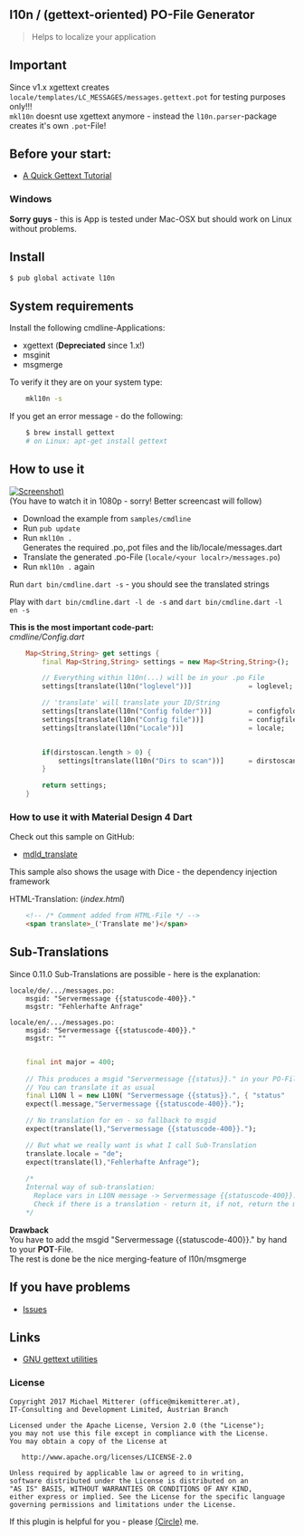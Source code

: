 l10n / (gettext-oriented) PO-File Generator
-------------------------------------------
> Helps to localize your application

## Important
Since v1.x xgettext creates `locale/templates/LC_MESSAGES/messages.gettext.pot` for testing purposes only!!!  
`mkl10n` doesnt use xgettext anymore - instead the `l10n.parser`-package creates it's own `.pot`-File!

## Before your start:
   - [A Quick Gettext Tutorial](http://www.labri.fr/perso/fleury/posts/programming/a-quick-gettext-tutorial.html)
   
### Windows
**Sorry guys** - this is App is tested under Mac-OSX but should work on Linux without problems.  

## Install 
```bash
$ pub global activate l10n
```

## System requirements
Install the following cmdline-Applications:
* xgettext (**Depreciated** since 1.x!)
* msginit
* msgmerge

To verify it they are on your system type:
```bash
    mkl10n -s 
```
If you get an error message - do the following:
```bash
    $ brew install gettext
    # on Linux: apt-get install gettext
```

## How to use it
[![Screenshot][1])](https://youtu.be/qj4W-iPKP7s)  
(You have to watch it in 1080p - sorry! Better screencast will follow)

   - Download the example from `samples/cmdline`
   - Run `pub update`
   - Run `mkl10n .`  
   Generates the required .po,.pot files and the lib/locale/messages.dart
   - Translate the generated .po-File (`locale/<your localr>/messages.po`)
   - Run `mkl10n .` again
   
Run `dart bin/cmdline.dart -s` - you should see the translated strings

Play with `dart bin/cmdline.dart -l de -s` and `dart bin/cmdline.dart -l en -s`   

**This is the most important code-part:**  
_cmdline/Config.dart_

```dart
    Map<String,String> get settings {
        final Map<String,String> settings = new Map<String,String>();

        // Everything within l10n(...) will be in your .po File
        settings[translate(l10n("loglevel"))]              = loglevel;

        // 'translate' will translate your ID/String 
        settings[translate(l10n("Config folder"))]         = configfolder;
        settings[translate(l10n("Config file"))]           = configfile;
        settings[translate(l10n("Locale"))]                = locale;


        if(dirstoscan.length > 0) {
            settings[translate(l10n("Dirs to scan"))]      = dirstoscan.join(", ");
        }

        return settings;
    }

```

### How to use it with Material Design 4 Dart

Check out this sample on GitHub:  
   - [mdld_translate](https://github.com/MikeMitterer/dart-material-design-lite-site/tree/master/samples/mdld_translate)
   
This sample also shows the usage with Dice - the dependency injection framework
   
HTML-Translation: (_index.html_)
```html
    <!-- /* Comment added from HTML-File */ -->
    <span translate>_('Translate me')</span>
```

## Sub-Translations
Since 0.11.0 Sub-Translations are possible - here is the explanation:
 
```
locale/de/.../messages.po: 
    msgid: "Servermessage {{statuscode-400}}."
    msgstr: "Fehlerhafte Anfrage"
    
locale/en/.../messages.po: 
    msgid: "Servermessage {{statuscode-400}}."
    msgstr: ""
    
```

```dart
    final int major = 400;
    
    // This produces a msgid "Servermessage {{status}}." in your PO-File.
    // You can translate it as usual 
    final L10N l = new L10N( "Servermessage {{status}}.", { "status"  : "{{statuscode-${major}}}" });
    expect(l.message,"Servermessage {{statuscode-400}}.");

    // No translation for en - so fallback to msgid
    expect(translate(l),"Servermessage {{statuscode-400}}.");

    // But what we really want is what I call Sub-Translation
    translate.locale = "de";
    expect(translate(l),"Fehlerhafte Anfrage");
    
    /* 
    Internal way of sub-translation: 
      Replace vars in L10N message -> Servermessage {{statuscode-400}}.
      Check if there is a translation - return it, if not, return the msgid
    */
```

<b>Drawback</b><br>
You have to add the msgid "Servermessage {{statuscode-400}}." by hand to your <strong>POT</strong>-File.<br>
The rest is done be the nice merging-feature of l10n/msgmerge 


## If you have problems
* [Issues][2]

## Links
   - [GNU gettext utilities](https://www.gnu.org/software/gettext/manual/gettext.html)
   
### License

    Copyright 2017 Michael Mitterer (office@mikemitterer.at), 
    IT-Consulting and Development Limited, Austrian Branch

    Licensed under the Apache License, Version 2.0 (the "License");
    you may not use this file except in compliance with the License.
    You may obtain a copy of the License at

       http://www.apache.org/licenses/LICENSE-2.0

    Unless required by applicable law or agreed to in writing, 
    software distributed under the License is distributed on an 
    "AS IS" BASIS, WITHOUT WARRANTIES OR CONDITIONS OF ANY KIND, 
    either express or implied. See the License for the specific language 
    governing permissions and limitations under the License.
    
    
If this plugin is helpful for you - please [(Circle)](http://gplus.mikemitterer.at/) me.

[1]: https://raw.githubusercontent.com/MikeMitterer/dart-l10n-gettext/master/doc/_resources/screenshot.png
[2]: https://github.com/MikeMitterer/dart-l10n-gettext/issues

